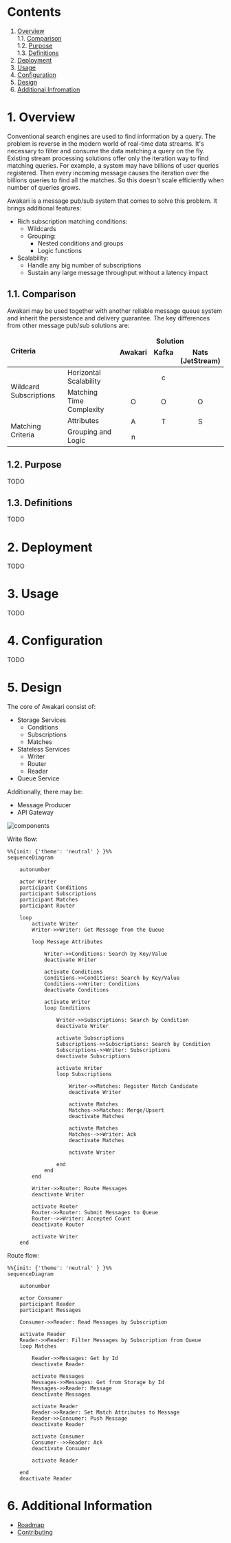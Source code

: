 # Contents

1. [Overview](#1-overview)<br/>
   1.1. [Comparison](#11-comparison)<br/>
   1.2. [Purpose](#12-purpose)<br/>
   1.3. [Definitions](#13-definitions)<br/>
2. [Deployment](#2-deployment)<br/>
3. [Usage](#3-usage)<br/>
4. [Configuration](#4-configuration)<br/>
5. [Design](#5-design)<br/>
6. [Additional Infromation](#6-additional-information)<br/>

# 1. Overview

Conventional search engines are used to find information by a query. 
The problem is reverse in the modern world of real-time data streams.
It's necessary to filter and consume the data matching a query on the fly.
Existing stream processing solutions offer only the iteration way to find matching queries.
For example, a system may have billions of user queries registered.
Then every incoming message causes the iteration over the billions queries to find all the matches.
So this doesn't scale efficiently when number of queries grows.

Awakari is a message pub/sub system that comes to solve this problem.
It brings additional features:
* Rich subscription matching conditions: 
  * Wildcards
  * Grouping:
    * Nested conditions and groups 
    * Logic functions
* Scalability:
  * Handle any big number of subscriptions
  * Sustain any large message throughput without a latency impact

## 1.1. Comparison

Awakari may be used together with another reliable message queue system and inherit the persistence and delivery 
guarantee. The key differences from other message pub/sub solutions are:
<table>
    <thead>
        <tr>
            <td rowspan="2" colspan="2"><b>Criteria</b></td>
            <td colspan="4" align="center"><b>Solution</b></td>
        </tr>
        <tr>
            <td align="center" valign="top"><b>Awakari</b></td>
            <td align="center" valign="top"><b>Kafka</b></td>
            <td align="center" valign="top"><b>Nats<br/>(JetStream)</b></td>
        </tr>
    </thead>
    <tbody>
        <tr>
            <td rowspan="2">Wildcard Subscriptions</td>
            <td>Horizontal Scalability</td>
            <td align="center"><img width="16px" src="icon-yes.svg" title=""/></td>
            <td align="center"><img width="16px" src="icon-no.svg" title="consumer- side topic matching"/></td>
            <td align="center"><img width="16px" src="icon-yes.svg" title=""/></td>
        </tr>
        <tr>
            <td>Matching Time Complexity</td>
            <td align="center"><img width="16px" src="icon-yes.svg" title="O(log(N)) for kiwi-tree subscriptions"/></td>
            <td align="center"><img width="16px" src="icon-no.svg" title="O(N)"/></td>
            <td align="center"><img width="16px" src="icon-no.svg" title="O(N)"/></td>
        </tr>
        <tr>
            <td rowspan="2">Matching Criteria</td> 
            <td>Attributes</td>
            <td align="center"><img width="16px" src="icon-yes.svg" title="Any metadata (key/value)"/></td>
            <td align="center"><img width="16px" src="icon-no.svg" title="Topic only"/></td>
            <td align="center"><img width="16px" src="icon-no.svg" title="Subject only"/></td>
        </tr>
        <tr>
            <td>Grouping and Logic</td>
            <td align="center"><img width="16px" src="icon-yes.svg" title="nested arbitrary groups + logic and/or/xor"/></td>
            <td align="center"><img width="16px" src="icon-no.svg" title=""/></td>
            <td align="center"><img width="16px" src="icon-no.svg" title=""/></td>
        </tr>
    </tbody>
</table>

## 1.2. Purpose

TODO

## 1.3. Definitions

TODO

# 2. Deployment

TODO

# 3. Usage

TODO

# 4. Configuration

TODO

# 5. Design

The core of Awakari consist of: 
* Storage Services
  * Conditions
  * Subscriptions
  * Matches
* Stateless Services
  * Writer
  * Router
  * Reader
* Queue Service

Additionally, there may be:
* Message Producer
* API Gateway

![components](components.png)

Write flow: 

```mermaid
%%{init: {'theme': 'neutral' } }%%
sequenceDiagram

    autonumber

    actor Writer
    participant Conditions
    participant Subscriptions
    participant Matches
    participant Router
    
    loop
        activate Writer
        Writer->>Writer: Get Message from the Queue
        
        loop Message Attributes
        
            Writer->>Conditions: Search by Key/Value
            deactivate Writer
            
            activate Conditions
            Conditions->>Conditions: Search by Key/Value
            Conditions->>Writer: Conditions
            deactivate Conditions
            
            activate Writer
            loop Conditions
                
                Writer->>Subscriptions: Search by Condition
                deactivate Writer
                
                activate Subscriptions
                Subscriptions->>Subscriptions: Search by Condition
                Subscriptions->>Writer: Subscriptions
                deactivate Subscriptions
                
                activate Writer
                loop Subscriptions
                    
                    Writer->>Matches: Register Match Candidate
                    deactivate Writer
                    
                    activate Matches
                    Matches->>Matches: Merge/Upsert
                    deactivate Matches                  
                    
                    activate Matches
                    Matches-->>Writer: Ack
                    deactivate Matches
                    
                    activate Writer
                    
                end
            end
        end
            
        Writer->>Router: Route Messages
        deactivate Writer
        
        activate Router
        Router->>Router: Submit Messages to Queue
        Router-->>Writer: Accepted Count
        deactivate Router
        
        activate Writer
    end
```

Route flow:

```mermaid
%%{init: {'theme': 'neutral' } }%%
sequenceDiagram

    autonumber

    actor Consumer
    participant Reader
    participant Messages

    Consumer->>Reader: Read Messages by Subscription

    activate Reader
    Reader->>Reader: Filter Messages by Subscription from Queue
    loop Matches

        Reader->>Messages: Get by Id
        deactivate Reader
    
        activate Messages
        Messages->>Messages: Get from Storage by Id
        Messages->>Reader: Message
        deactivate Messages
        
        activate Reader
        Reader->>Reader: Set Match Attributes to Message
        Reader->>Consumer: Push Message
        deactivate Reader

        activate Consumer
        Consumer-->>Reader: Ack
        deactivate Consumer
        
        activate Reader
    
    end
    deactivate Reader
```

# 6. Additional Information

* [Roadmap](ROADMAP.md)
* [Contributing](CONTRIBUTING.md)
